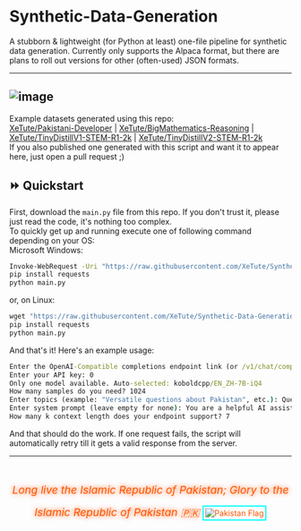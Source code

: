 # Synthetic-Data-Generation
A stubborn & lightweight (for Python at least) one-file pipeline for synthetic data generation. Currently only supports the Alpaca format, but there are plans to roll out versions for other (often-used) JSON formats.  

---
![image](https://github.com/user-attachments/assets/9f42b1ed-9000-4538-aba0-7d89645d5050)
---

Example datasets generated using this repo:  
[XeTute/Pakistani-Developer](https://huggingface.co/datasets/XeTute/Pakistani-Developer) | [XeTute/BigMathematics-Reasoning](https://huggingface.co/datasets/XeTute/BigMathematics-Reasoning) | [XeTute/TinyDistillV1-STEM-R1-2k](https://huggingface.co/datasets/XeTute/TinyDistillV1-STEM-R1-2k) | [XeTute/TinyDistillV2-STEM-R1-2k](https://huggingface.co/datasets/XeTute/TinyDistillV2-STEM-R1-2k)  
If you also published one generated with this script and want it to appear here, just open a pull request ;)

## ⏩ Quickstart
First, download the `main.py` file from this repo. If you don't trust it, please just read the code, it's nothing too complex.  
To quickly get up and running execute one of following command depending on your OS:  
Microsoft Windows:
```cmd
Invoke-WebRequest -Uri "https://raw.githubusercontent.com/XeTute/Synthetic-Data-Generation/refs/heads/main/main.py" -OutFile "./main.py"
pip install requests
python main.py
```
or, on Linux:
```cmd
wget "https://raw.githubusercontent.com/XeTute/Synthetic-Data-Generation/refs/heads/main/main.py"
pip install requests
python main.py
```

And that's it! Here's an example usage:
```cmd
Enter the OpenAI-Compatible completions endpoint link (or /v1/chat/completions/-compatible): https://ai.xetute.com/v1/chat/completions
Enter your API key: 0
Only one model available. Auto-selected: koboldcpp/EN_ZH-7B-iQ4
How many samples do you need? 1024
Enter topics (example: "Versatile questions about Pakistan", etc.): Questions about the Islamic Republic of Pakistan, STEM and Islam
Enter system prompt (leave empty for none): You are a helpful AI assistant.
How many k context length does your endpoint support? 7
```
And that should do the work. If one request fails, the script will automatically retry till it gets a valid response from the server.  

---

<footer style="margin-top: 3rem; text-align: center; color: #ff5500; max-height: fit-content;">
  <em style="font-size: 1.2rem; text-shadow: 0 0 8px #ff5500;">
    Long live the Islamic Republic of Pakistan; Glory to the Islamic Republic of Pakistan 🇵🇰
  </em>
  <img src="https://upload.wikimedia.org/wikipedia/commons/3/32/Flag_of_Pakistan.svg" alt="Pakistan Flag" style="margin-top: 1rem; border: 2px solid #00ffff; padding: 3px;">
</footer>
